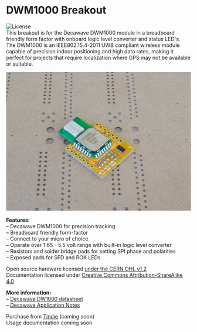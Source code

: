 # DWM1000 Breakout
![License](https://img.shields.io/badge/license-CERN-green)  
This breakout is for the Decawave DWM1000 module in a breadboard friendly form factor with onboard logic level converter and status LED's. The DWM1000 is an IEEE802.15.4-2011 UWB compliant wireless module capable of precision indoor positioning and high data rates, making it perfect for projects that require localization where GPS may not be available or suitable.  
  
![Boards](/docs/images/uwb_breakout_angle.jpg)  
  
**Features:**  
– Decawave DWM1000 for precision tracking  
– Breadboard friendly form-factor  
– Connect to your micro of choice  
– Operate over 1.65 - 5.5 volt range with built-in logic level converter  
– Resistors and solder bridge pads for setting SPI phase and polarities  
– Exposed pads for SFD and ROK LEDs  
  
Open source hardware licensed [under the CERN OHL v1.2](https://github.com/prototyping-corner/DWM1000-Breakout/blob/master/LICENSE)  
Documentation licensed under [Creative Commons Attribution-ShareAlike 4.0](https://creativecommons.org/licenses/by-sa/4.0/)

**More information:**  
– [Decawave DW1000 datasheet](https://www.decawave.com/sites/default/files/resources/dwm1000-datasheet-v1.3.pdf)  
– [Decawave Application Notes](https://www.decawave.com/application-notes/)  
  
Purchase from [Tindie]() (coming soon)  
Usage documentation coming soon